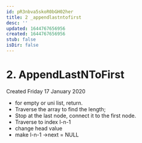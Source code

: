 ```yaml
---
id: pR3nbva5skoR0bGH02her
title: 2 _appendlastntofirst
desc: ''
updated: 1644767656956
created: 1644767656956
stub: false
isDir: false
---
```

# 2. AppendLastNToFirst
Created Friday 17 January 2020


* for empty or uni list, return.
* Traverse the array to find the length;
* Stop at the last node, connect it to the first node.
* Traverse  to index l-n-1
* change head value
* make l-n-1 ->next = NULL


